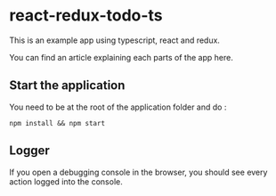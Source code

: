 # react-redux-todo-ts

This is an example app using typescript, react and redux.

You can find an article explaining each parts of the app here.

## Start the application 
You need to be at the root of the application folder and do : 

`npm install && npm start`

## Logger 
If you open a debugging console in the browser, you should see every action logged into the console.